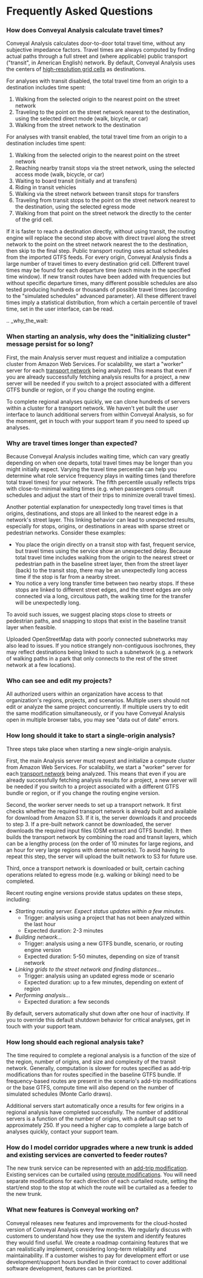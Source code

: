# Frequently Asked Questions

### How does Conveyal Analysis calculate travel times?

Conveyal Analysis calculates door-to-door total travel time, without any subjective impedance factors. Travel times are always computed by finding actual paths through a full street and (where applicable) public transport ("transit", in American English) network. By default, Conveyal Analysis uses the centers of [high-resolution grid cells](../analysis/methodology.html#spatial-resolution) as destinations.

For analyses with transit disabled, the total travel time from an origin to a destination includes time spent:

1. Walking from the selected origin to the nearest point on the street network
1. Traveling to the point on the street network nearest to the destination, using the selected direct mode (walk, bicycle, or car)
1. Walking from the street network to the destination

For analyses with transit enabled, the total travel time from an origin to a destination includes time spent:

1. Walking from the selected origin to the nearest point on the street network
1. Reaching nearby transit stops via the street network, using the selected access mode (walk, bicycle, or car)
1. Waiting to board transit (initially and at transfers)
1. Riding in transit vehicles
1. Walking via the street network between transit stops for transfers
1. Traveling from transit stops to the point on the street network nearest to the destination, using the selected egress mode
1. Walking from that point on the street network the directly to the center of the grid cell.

If it is faster to reach a destination directly, without using transit, the routing engine will replace the second step above with direct travel along the street network to the point on the street network nearest the to the destination, then skip to the final step. Public transport routing uses actual schedules from the imported GTFS feeds. For every origin, Conveyal Analysis finds a large number of travel times to every destination grid cell. Different travel times may be found for each departure time (each minute in the specified time window). If new transit routes have been added with frequencies but without specific departure times, many different possible schedules are also tested producing hundreds or thousands of possible travel times (according to the "simulated schedules" advanced parameter). All these different travel times imply a statistical distribution, from which a certain percentile of travel time, set in the user interface, can be read.

.. _why_the_wait:
### When starting an analysis, why does the "initializing cluster" message persist for so long?

First, the main Analysis server must request and initialize a computation cluster from Amazon Web Services. For scalability, we start a "worker" server for each [transport network](../glossary.md#transport-network) being analyzed. This means that even if you are already successfully fetching analysis results for a project, a new server will be needed if you switch to a project associated with a different GTFS bundle or region, or if you change the routing engine. 

To complete regional analyses quickly, we can clone hundreds of servers within a cluster for a transport network. We haven't yet built the user interface to launch additional servers from within Conveyal Analysis, so for the moment, get in touch with your support team if you need to speed up analyses.

### Why are travel times longer than expected?

Because Conveyal Analysis includes waiting time, which can vary greatly depending on when one departs, total travel times may be longer than you might initially expect. Varying the travel time percentile can help you determine what role service frequency plays in waiting times (and therefore total travel times) for your network. The fifth percentile usually reflects trips with close-to-minimal waiting times (e.g. when passengers consult schedules and adjust the start of their trips to minimize overall travel times).

Another potential explanation for unexpectedly long travel times is that origins, destinations, and stops are all linked to the nearest edge in a network's street layer. This linking behavior can lead to unexpected results, especially for stops, origins, or destinations in areas with sparse street or pedestrian networks. Consider these examples:

- You place the origin directly on a transit stop with fast, frequent service, but travel times using the service show an unexpected delay. Because total travel time includes walking from the origin to the nearest street or pedestrian path in the baseline street layer, then from the street layer (back) to the transit stop, there may be an unexpectedly long access time if the stop is far from a nearby street.
- You notice a very long transfer time between two nearby stops. If these stops are linked to different street edges, and the street edges are only connected via a long, circuitous path, the walking time for the transfer will be unexpectedly long.

To avoid such issues, we suggest placing stops close to streets or pedestrian paths, and snapping to stops that exist in the baseline transit layer when feasible.

Uploaded OpenStreetMap data with poorly connected subnetworks may also lead to issues. If you notice strangely non-contiguous isochrones, they may reflect destinations being linked to such a subnetwork (e.g. a network of walking paths in a park that only connects to the rest of the street network at a few locations).


### Who can see and edit my projects?

All authorized users within an organization have access to that organization's regions, projects, and scenarios. Multiple users should not edit or analyze the same project concurrently. If multiple users try to edit the same modification simultaneously, or if you have Conveyal Analysis open in multiple browser tabs, you may see "data out of date" errors.

### How long should it take to start a single-origin analysis?

Three steps take place when starting a new single-origin analysis.

First, the main Analysis server must request and initialize a compute cluster from Amazon Web Services. For scalability, we start a "worker" server for each [transport network](../glossary.html#transport-network) being analyzed. This means that even if you are already successfully fetching analysis results for a project, a new server will be needed if you switch to a project associated with a different GTFS bundle or region, or if you change the routing engine version.

Second, the worker server needs to set up a transport network. It first checks whether the required transport network is already built and available for download from Amazon S3. If it is, the server downloads it and proceeds to step 3. If a pre-built network cannot be downloaded, the server downloads the required input files (OSM extract and GTFS bundle). It then builds the transport network by combining the road and transit layers, which can be a lengthy process (on the order of 10 minutes for large regions, and an hour for very large regions with dense networks). To avoid having to repeat this step, the server will upload the built network to S3 for future use.

Third, once a transport network is downloaded or built, certain caching operations related to egress mode (e.g. walking or biking) need to be completed.

Recent routing engine versions provide status updates on these steps, including:

- _Starting routing server. Expect status updates within a few minutes._
  - Trigger: analysis using a project that has not been analyzed within the last hour
  - Expected duration: 2-3 minutes
- _Building network..._
  - Trigger: analysis using a new GTFS bundle, scenario, or routing engine version
  - Expected duration: 5-50 minutes, depending on size of transit network
- _Linking grids to the street network and finding distances..._
  - Trigger: analysis using an updated egress mode or scenario
  - Expected duration: up to a few minutes, depending on extent of region
- _Performing analysis..._
  - Expected duration: a few seconds

By default, servers automatically shut down after one hour of inactivity. If you to override this default shutdown behavior for critical analyses, get in touch with your support team.

### How long should each regional analysis take?

The time required to complete a regional analysis is a function of the size of the region, number of origins, and size and complexity of the transit network. Generally, computation is slower for routes specified as add-trip modifications than for routes specified in the baseline GTFS bundle. If frequency-based routes are present in the scenario's add-trip modifications or the base GTFS, compute time will also depend on the number of simulated schedules (Monte Carlo draws).

Additional servers start automatically once a results for few origins in a regional analysis have completed successfully. The number of additional servers is a function of the number of origins, with a default cap set to approximately 250. If you need a higher cap to complete a large batch of analyses quickly, contact your support team.

### How do I model corridor upgrades where a new trunk is added and existing services are converted to feeder routes?

The new trunk service can be represented with an
[add-trip modification](../edit-scenario/modifications.html#add-trips). Existing services can be curtailed using [reroute modifications](../edit-scenario/modifications.html#reroute). You will need separate modifications for each direction of each curtailed route, setting the start/end stop to the stop at which the route will be curtailed as a feeder to the new trunk.

### What new features is Conveyal working on?

Conveyal releases new features and improvements for the cloud-hosted version of Conveyal Analysis every few months. We regularly discuss with customers to understand how they use the system and identify features they would find useful. We create a roadmap containing features that we can realistically implement, considering long-term reliability and maintainability. If a customer wishes to pay for development effort or use development/support hours bundled in their contract to cover additional software development, features can be prioritized.
